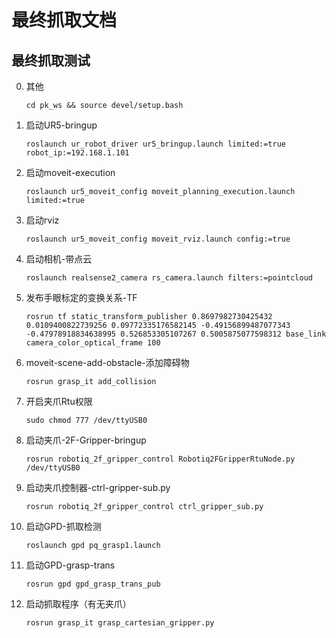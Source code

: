 # 最终抓取文档



## 最终抓取测试

0. 其他

   ```
   cd pk_ws && source devel/setup.bash
   ```

   

1. 启动UR5-bringup

   ```
   roslaunch ur_robot_driver ur5_bringup.launch limited:=true robot_ip:=192.168.1.101
   ```

   

2. 启动moveit-execution

   ```
   roslaunch ur5_moveit_config moveit_planning_execution.launch limited:=true
   ```

   

3. 启动rviz

   ```
   roslaunch ur5_moveit_config moveit_rviz.launch config:=true
   ```

4. 启动相机-带点云

   ```
   roslaunch realsense2_camera rs_camera.launch filters:=pointcloud
   ```

   

5. 发布手眼标定的变换关系-TF

   ```shell
   rosrun tf static_transform_publisher 0.8697982730425432 0.0109400822739256 0.09772335176582145 -0.49156899487077343 -0.47978918834638995 0.526853305107267 0.5005875077598312 base_link camera_color_optical_frame 100
   ```
   
   
   
6. moveit-scene-add-obstacle-添加障碍物

   ```
   rosrun grasp_it add_collision
   ```

   

7. 开启夹爪Rtu权限

   ```shell
   sudo chmod 777 /dev/ttyUSB0
   ```

   

8. 启动夹爪-2F-Gripper-bringup

   ```shell
   rosrun robotiq_2f_gripper_control Robotiq2FGripperRtuNode.py /dev/ttyUSB0
   ```

   

9. 启动夹爪控制器-ctrl-gripper-sub.py

   ```shell
   rosrun robotiq_2f_gripper_control ctrl_gripper_sub.py
   ```

   

10. 启动GPD-抓取检测

    ```
    roslaunch gpd pq_grasp1.launch
    ```

    

11. 启动GPD-grasp-trans

    ```
    rosrun gpd gpd_grasp_trans_pub
    ```

    

12. 启动抓取程序（有无夹爪）

    ```shell
    rosrun grasp_it grasp_cartesian_gripper.py
    ```
